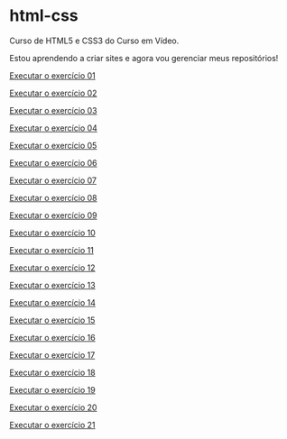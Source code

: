 # html-css
 Curso de HTML5 e CSS3 do Curso em Vídeo.

 Estou aprendendo a criar sites e agora vou gerenciar meus repositórios!

<a href="https://camii-codes.github.io/html-css/exercicios/ex001-ola-mundo/index.html"> Executar o exercício 01</a>
 
<a href="https://camii-codes.github.io/html-css/exercicios/ex002-paragrafos/index.html"> Executar o exercício 02</a>

<a href="https://camii-codes.github.io/html-css/exercicios/ex003-imagens/index.html"> Executar o exercício 03</a>

<a href="https://camii-codes.github.io/html-css/exercicios/ex004-favicon/index.html"> Executar o exercício 04</a>

<a href="https://camii-codes.github.io/html-css/exercicios/ex005-hierarquia/index.html"> Executar o exercício 05</a>

<a href="https://camii-codes.github.io/html-css/exercicios/ex006-semantica/index.html"> Executar o exercício 06</a>
  
<a href="https://camii-codes.github.io/html-css/exercicios/ex007-fomatacoes/index.html"> Executar o exercício 07</a>

<a href="https://camii-codes.github.io/html-css/exercicios/ex008-outros/index.html"> Executar o exercício 08</a>
   
<a href="https://camii-codes.github.io/html-css/exercicios/ex009-listas/index.html"> Executar o exercício 09</a>

<a href="https://camii-codes.github.io/html-css/exercicios/ex010-links/index.html"> Executar o exercício 10</a>

<a href="https://camii-codes.github.io/html-css/exercicios/ex011-imagem-dinamica/index.html"> Executar o exercício 11</a>

<a href="https://camii-codes.github.io/html-css/exercicios/ex012-videos/index.html"> Executar o exercício 12</a>

<a href="https://camii-codes.github.io/html-css/exercicios/ex013-css-inline/index.html"> Executar o exercício 13</a>

<a href="https://camii-codes.github.io/html-css/exercicios/ex014-css-local/index.html"> Executar o exercício 14</a>

<a href="https://camii-codes.github.io/html-css/exercicios/ex015-css-externos/index.html"> Executar o exercício 15</a>

<a href="https://camii-codes.github.io/html-css/exercicios/ex016-cores/cor01.html"> Executar o exercício 16</a>

<a href="https://camii-codes.github.io/html-css/exercicios/ex017-fontes-medidas-alinhamento/font02.html"> Executar o exercício 17</a>

<a href="https://camii-codes.github.io/html-css/exercicios/ex018-fontes-google-e-externas/font02.html"> Executar o exercício 18</a>

<a href="https://camii-codes.github.io/html-css/exercicios/ex019-seletor-id/seletor01.html"> Executar o exercício 19</a>

<a href="https://camii-codes.github.io/html-css/exercicios/ex020-pseudo-classes/hover.html"> Executar o exercício 20</a>

<a href="https://camii-codes.github.io/html-css/exercicios/ex021-block-e-inline-level/caixa01.html"> Executar o exercício 21</a>



